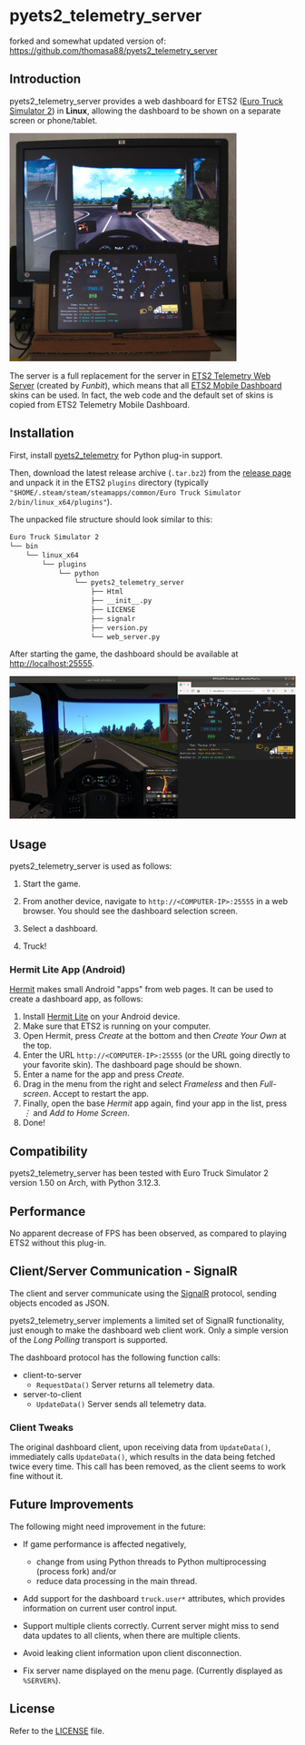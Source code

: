 # pyets2_telemetry_server

forked and somewhat updated version of:
https://github.com/thomasa88/pyets2_telemetry_server

## Introduction

pyets2_telemetry_server provides a web dashboard for ETS2 ([Euro Truck Simulator 2](https://eurotrucksimulator2.com/)) in **Linux**, allowing the dashboard to be shown on a separate screen or phone/tablet.

![](setup.jpg)

The server is a full replacement for the server in [ETS2 Telemetry Web Server](https://github.com/Funbit/ets2-telemetry-server) (created by *Funbit*), which means that all [ETS2 Mobile Dashboard](https://github.com/Funbit/ets2-telemetry-server) skins can be used. In fact, the web code and the default set of skins is copied from ETS2 Telemetry Mobile Dashboard.

## Installation

First, install [pyets2_telemetry](https://github.com/thomasa88/pyets2_telemetry) for Python plug-in support.

Then, download the latest release archive (`.tar.bz2`) from the [release page](https://github.com/thomasa88/pyets2_telemetry_server/releases) and unpack it in the ETS2 `plugins` directory (typically `"$HOME/.steam/steam/steamapps/common/Euro Truck Simulator 2/bin/linux_x64/plugins"`).

The unpacked file structure should look similar to this:

```
Euro Truck Simulator 2
└── bin
    └── linux_x64
        └── plugins
            └── python
                └── pyets2_telemetry_server
                    ├── Html
                    ├── __init__.py
                    ├── LICENSE
                    ├── signalr
                    ├── version.py
                    └── web_server.py
```

After starting the game, the dashboard should be available at [http://localhost:25555]().

![ETS2 and pyets2_telemetry_server running](screenshot.png)

## Usage

pyets2_telemetry_server is used as follows:

1. Start the game.

2. From another device, navigate to `http://<COMPUTER-IP>:25555` in a web browser. You should see the dashboard selection screen.
3. Select a dashboard.
4. Truck!

### Hermit Lite App (Android)

[Hermit](https://play.google.com/store/apps/details?id=com.chimbori.hermitcrab) makes small Android "apps" from web pages. It can be used to create a dashboard app, as follows:

1. Install [Hermit Lite](https://play.google.com/store/apps/details?id=com.chimbori.hermitcrab) on your Android device.
2. Make sure that ETS2 is running on your computer.
3. Open Hermit, press *Create* at the bottom and then *Create Your Own* at the top.
4. Enter the URL `http://<COMPUTER-IP>:25555` (or the URL going directly to your favorite skin). The dashboard page should be shown.
5. Enter a name for the app and press *Create.*
6. Drag in the menu from the right and select *Frameless* and then *Full-screen*. Accept to restart the app.
7. Finally, open the base *Hermit* app again, find your app in the list, press *⋮* and *Add to Home Screen*.
8. Done!

## Compatibility

pyets2_telemetry_server has been tested with Euro Truck Simulator 2 version 1.50 on Arch, with Python 3.12.3.

## Performance

No apparent decrease of FPS has been observed, as compared to playing ETS2 without this plug-in.

## Client/Server Communication - SignalR

The client and server communicate using the [SignalR](https://dotnet.microsoft.com/apps/aspnet/real-time) protocol, sending objects encoded as JSON.

pyets2_telemetry_server implements a limited set of SignalR functionality, just enough to make the dashboard web client work. Only a simple version of the *Long Polling* transport is supported.

The dashboard protocol has the following function calls:

* client-to-server
  * `RequestData()` Server returns all telemetry data.
* server-to-client
  * `UpdateData()` Server sends all telemetry data.

### Client Tweaks

The original dashboard client, upon receiving data from `UpdateData()`, immediately calls `UpdateData()`, which results in the data being fetched twice every time. This call has been removed, as the client seems to work fine without it.

## Future Improvements

The following might need improvement in the future:

* If game performance is affected negatively,
  * change from using Python threads to Python multiprocessing (process fork) and/or
  * reduce data processing in the main thread.

* Add support for the dashboard `truck.user*` attributes, which provides information on current user control input.

* Support multiple clients correctly. Current server might miss to send data updates to all clients, when there are multiple clients.
* Avoid leaking client information upon client disconnection.
* Fix server name displayed on the menu page. (Currently displayed as `%SERVER%`).

## License

Refer to the [LICENSE](LICENSE) file.

